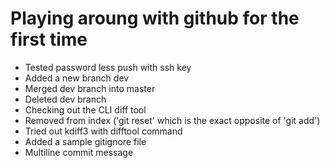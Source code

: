 # Playing aroung with github for the first time

* Tested password less push with ssh key
* Added a new branch dev
* Merged dev branch into master
* Deleted dev branch
* Checking out the CLI diff tool
* Removed from index ('git reset' which is the exact opposite of 'git add')
* Tried out kdiff3 with difftool command
* Added a sample gitignore file
* Multiline commit message
